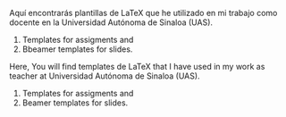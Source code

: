 Aquí encontrarás plantillas de LaTeX que he utilizado en mi trabajo como docente en la Universidad Autónoma de Sinaloa (UAS).
1. Templates for assigments and
2. Bbeamer templates for slides.


Here, You will find templates de LaTeX that I have used in my work as teacher at Universidad Autónoma de Sinaloa (UAS).
1. Templates for assigments and
2. Beamer templates for slides.

